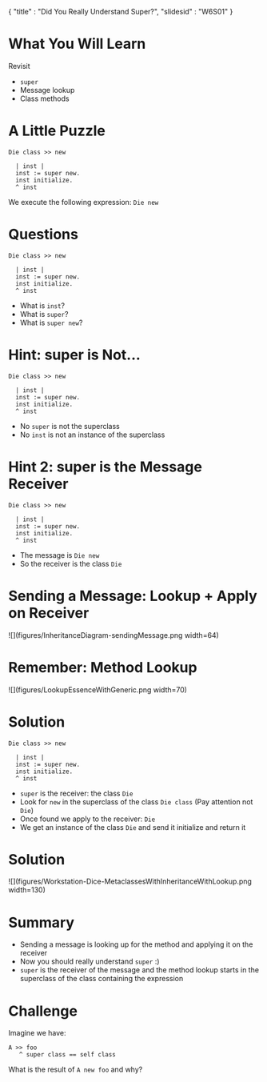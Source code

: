 {"title" : "Did You Really Understand Super?","slidesid" : "W6S01"}# What You Will LearnRevisit- `super`- Message lookup- Class methods# A Little Puzzle```Die class >> new

  | inst |
  inst := super new.
  inst initialize.
  ^ inst```We execute the following expression: `Die new`# Questions```Die class >> new

  | inst |
  inst := super new.
  inst initialize.
  ^ inst```- What is `inst`?- What is `super`?- What is `super new`?# Hint: super is Not...```Die class >> new

  | inst |
  inst := super new.
  inst initialize.
  ^ inst```- No `super` is not the superclass- No `inst` is not an instance of the superclass# Hint 2: super is the Message Receiver```Die class >> new

  | inst |
  inst := super new.
  inst initialize.
  ^ inst```- The message is `Die new`- So the receiver is the class `Die`# Sending a Message: Lookup + Apply on Receiver![](figures/InheritanceDiagram-sendingMessage.png width=64)# Remember: Method Lookup![](figures/LookupEssenceWithGeneric.png width=70)# Solution```language=smalltalkDie class >> new

  | inst |
  inst := super new.
  inst initialize.
  ^ inst```- `super` is the receiver: the class `Die`- Look for `new` in the superclass of the class `Die class` \(Pay attention not `Die`\)- Once found we apply to the receiver: `Die`- We get an instance of the class `Die` and send it initialize and return it# Solution![](figures/Workstation-Dice-MetaclassesWithInheritanceWithLookup.png width=130)# Summary- Sending a message is looking up for the method and applying it on the receiver- Now you should really understand `super` :\)- `super` is the receiver of the message and the method lookup starts in the superclass of the class  containing the expression# ChallengeImagine we have:```A >> foo
   ^ super class == self class```What is the result of `A new foo` and why?